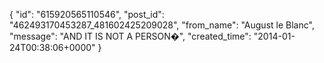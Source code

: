  {
   "id": "615920565110546",
   "post_id": "462493170453287_481602425209028",
   "from_name": "August le Blanc",
   "message": "AND IT IS NOT A PERSON�",
   "created_time": "2014-01-24T00:38:06+0000"
 }
